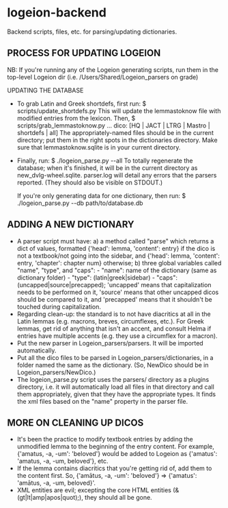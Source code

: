 logeion-backend
===============

Backend scripts, files, etc. for parsing/updating dictionaries.

PROCESS FOR UPDATING LOGEION
----------------------------

NB: If you're running any of the Logeion generating scripts, run them in the top-level
    Logeion dir (i.e. /Users/Shared/Logeion_parsers on grade)

UPDATING THE DATABASE
*   To grab Latin and Greek shortdefs, first run:
        $ scripts/update_shortdefs.py <lemmastoknow> <lexicon>
    This will update the lemmastoknow file with modified entries from the lexicon. Then,
        $ scripts/grab_lemmastoknow.py <dico> ...
          dico: [HQ | JACT | LTRG | Mastro | shortdefs | all]
    The appropriately-named files should be in the current directory; put them in the right
    spots in the dictionaries directory. Make sure that lemmastoknow.sqlite is in your
    current directory.
*   Finally, run:
        $ ./logeion_parse.py --all
    To totally regenerate the database; when it's finished, it will be in the current
    directory as new_dvlg-wheel.sqlite. parser.log will detail any errors that the
    parsers reported. (They should also be visible on STDOUT.)

    If you're only generating data for one dictionary, then run:
        $ ./logeion_parse.py <dico> --db path/to/database.db

ADDING A NEW DICTIONARY
-----------------------
*   A parser script must have: 
    a) a method called "parse" which returns a dict of values, formatted 
       {'head': lemma, 'content': entry} if the dico is not a textbook/not going into 
       the sidebar, and {'head': lemma, 'content': entry, 'chapter': chapter num} 
       otherwise;
    b) three global variables called "name", "type", and "caps":
        -   "name": name of the dictionary (same as dictionary folder)
        -   "type": (latin|greek|sidebar)
        -   "caps": (uncapped|source|precapped); 'uncapped' means that capitalization needs to 
            be performed on it, 'source' means that other uncapped dicos should
            be compared to it, and 'precapped' means that it shouldn't be touched during
            capitalization.
*   Regarding clean-up: the standard is to not have diacritics at all in the Latin 
    lemmas (e.g. macrons, breves, circumflexes, etc.).  For Greek lemmas, get rid of 
    anything that isn't an accent, and consult Helma if entries have multiple accents 
    (e.g. they use a circumflex for a macron).
*   Put the new parser in Logeion_parsers/parsers. It will be imported automatically.
*   Put all the dico files to be parsed in Logeion_parsers/dictionaries, in a folder 
    named the same as the dictionary. (So, NewDico should be in Logeion_parsers/NewDico.)
*   The logeion_parse.py script uses the parsers/ directory as a plugins directory, i.e.
    it will automatically load all files in that directory and call them appropriately,
    given that they have the appropriate types. It finds the xml files based on the
    "name" property in the parser file.

MORE ON CLEANING UP DICOS
-------------------------
*   It's been the practice to modify textbook entries by adding the unmodified lemma to the
    beginning of the entry content.  For example, {'amatus, -a, -um': 'beloved'} would be 
    added to Logeion as {'amatus': 'amatus, -a, -um, beloved'}, etc.
*   If the lemma contains diacritics that you're getting rid of, add them to the content
    first.  So, {'amātus, -a, -um': 'beloved'} => {'amatus': 'amātus, -a, -um, beloved}'.
*   XML entities are evil; excepting the core HTML entities (&(gt|lt|amp|apos|quot);), they should
    all be gone.
